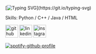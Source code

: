 [![Typing SVG](https://readme-typing-svg.herokuapp.com?color=FFFFFF&lines=Hello+there!)](https://git.io/typing-svg)



Skills: Python / C++ / Java / HTML



[<img src='https://cdn.jsdelivr.net/npm/simple-icons@3.0.1/icons/github.svg' alt='github' height='40'>](https://github.com/suvodeep12)  [<img src='https://cdn.jsdelivr.net/npm/simple-icons@3.0.1/icons/linkedin.svg' alt='linkedin' height='40'>](https://www.linkedin.com/in/suvodeepghosh/)  [<img src='https://cdn.jsdelivr.net/npm/simple-icons@3.0.1/icons/instagram.svg' alt='instagram' height='40'>](https://www.instagram.com/suvodeepg12/)  


[![spotify-github-profile](https://spotify-github-profile.vercel.app/api/view?uid=2g4cn4wh81q4b0ge5faou7hkq&cover_image=true&theme=default)](https://github.com/kittinan/spotify-github-profile)
